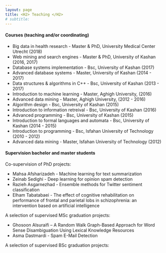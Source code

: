```yaml
---
layout: page
title: <H2> Teaching </H2>
# subtitle: 
---
```


#### Courses (teaching and/or coordinating)
- Big data in health research - Master & PhD, University Medical Center Utrecht (2018)
- Web mining and search engines - Master & PhD, University of Kashan (2016, 2017)
- Database systems implementation - Bsc, University of Kashan (2017)
- Advanced database systems - Master, University of Kashan (2014 - 2017)
- Data structures & algorithms in C++ - Bsc, University of Kashan (2013 - 2017)
- Introduction to machine learning - Master, Aghigh University, (2016)
- Advanced data mining - Master, Aghigh University, (2012 - 2016)
- Algorithm design - Bsc, University of Kashan (2015)
- Introduction to information retreival - Bsc, University of Kashan (2016)
- Advanced programming - Bsc, University of Kashan (2015)
- Introduction to formal languages and automata - Bsc, University of Kashan (2014 - 2015)
- Introduction to programming - Bsc, Isfahan University of Technology (2010 - 2012)
- Advanced data mining - Master, Isfahan University of Technology (2012)


#### Supervision bachelor and master students

Co-supervision of PhD projects:
- Mahsa Afsharizadeh - Machine learning for text summarization
- Zeinab Sedighi - Deep learning for opinion spam detection
- Razieh Asgarnezhad - Ensemble methods for Twitter sentiment classification
- Elham Tabatabaei - The effect of cognitive rehabilitation on performance of frontal and parietal lobs in
schizophrenia: an intervention based on artificial intelligence

A selection of supervised MSc graduation projects:

- Ghosoon Alsuraifi – A Random Walk Graph-Based Approach for Word Sense Disambiguation Using
Lexical Knowledge Resources
- Asma Dastmardi - Spam E-Mail Detection


A selection of supervised BSc graduation projects:


 
